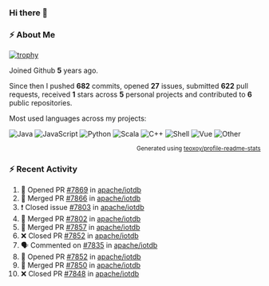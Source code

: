 ### Hi there 👋

### :zap: About Me

[![trophy](https://github-profile-trophy.vercel.app/?username=HTHou&theme=onedark)](https://github.com/ryo-ma/github-profile-trophy)
   
Joined Github **5** years ago.

Since then I pushed **682** commits, opened **27** issues, submitted **622** pull requests, received **1** stars across **5** personal projects and contributed to **6** public repositories.

Most used languages across my projects:

![Java](https://img.shields.io/static/v1?style=flat-square&label=%E2%A0%80&color=555&labelColor=%23b07219&message=Java%EF%B8%B194.4%25)
![JavaScript](https://img.shields.io/static/v1?style=flat-square&label=%E2%A0%80&color=555&labelColor=%23f1e05a&message=JavaScript%EF%B8%B11.4%25)
![Python](https://img.shields.io/static/v1?style=flat-square&label=%E2%A0%80&color=555&labelColor=%233572A5&message=Python%EF%B8%B10.7%25)
![Scala](https://img.shields.io/static/v1?style=flat-square&label=%E2%A0%80&color=555&labelColor=%23c22d40&message=Scala%EF%B8%B10.6%25)
![C++](https://img.shields.io/static/v1?style=flat-square&label=%E2%A0%80&color=555&labelColor=%23f34b7d&message=C%2B%2B%EF%B8%B10.6%25)
![Shell](https://img.shields.io/static/v1?style=flat-square&label=%E2%A0%80&color=555&labelColor=%2389e051&message=Shell%EF%B8%B10.4%25)
![Vue](https://img.shields.io/static/v1?style=flat-square&label=%E2%A0%80&color=555&labelColor=%2341b883&message=Vue%EF%B8%B10.3%25)
![Other](https://img.shields.io/static/v1?style=flat-square&label=%E2%A0%80&color=555&labelColor=%23ededed&message=Other%EF%B8%B11.2%25)

<p align="right"><sub>Generated using <a href="https://github.com/marketplace/actions/profile-readme-stats">teoxoy/profile-readme-stats</a></sub></p>


<!--![](https://github.com/HTHou/HTHou/blob/output/github-contribution-grid-snake.svg)-->

<!--![Haonan Hou's github stats](https://github-readme-stats.vercel.app/api?username=HTHou&count_private=true&show_icons=true&theme=onedark)-->

<!--![Haonan Hou's wakatime stats](https://github-readme-stats.vercel.app/api/wakatime?username=HTHou&layout=compact&theme=onedark)-->

<!--![Top Langs](https://github-readme-stats.vercel.app/api/top-langs/?username=HTHou&theme=onedark&layout=compact)-->

### :zap: Recent Activity
<!--START_SECTION:activity-->
1. 💪 Opened PR [#7869](https://github.com/apache/iotdb/pull/7869) in [apache/iotdb](https://github.com/apache/iotdb)
2. 🎉 Merged PR [#7866](https://github.com/apache/iotdb/pull/7866) in [apache/iotdb](https://github.com/apache/iotdb)
3. ❗️ Closed issue [#7803](https://github.com/apache/iotdb/issues/7803) in [apache/iotdb](https://github.com/apache/iotdb)
4. 🎉 Merged PR [#7802](https://github.com/apache/iotdb/pull/7802) in [apache/iotdb](https://github.com/apache/iotdb)
5. 🎉 Merged PR [#7857](https://github.com/apache/iotdb/pull/7857) in [apache/iotdb](https://github.com/apache/iotdb)
6. ❌ Closed PR [#7852](https://github.com/apache/iotdb/pull/7852) in [apache/iotdb](https://github.com/apache/iotdb)
7. 🗣 Commented on [#7835](https://github.com/apache/iotdb/issues/7835) in [apache/iotdb](https://github.com/apache/iotdb)
8. 💪 Opened PR [#7852](https://github.com/apache/iotdb/pull/7852) in [apache/iotdb](https://github.com/apache/iotdb)
9. 🎉 Merged PR [#7850](https://github.com/apache/iotdb/pull/7850) in [apache/iotdb](https://github.com/apache/iotdb)
10. ❌ Closed PR [#7848](https://github.com/apache/iotdb/pull/7848) in [apache/iotdb](https://github.com/apache/iotdb)
<!--END_SECTION:activity-->

<!--
**HTHou/HTHou** is a ✨ _special_ ✨ repository because its `README.md` (this file) appears on your GitHub profile.

Here are some ideas to get you started:

- 🔭 I’m currently working on ...
- 🌱 I’m currently learning ...
- 👯 I’m looking to collaborate on ...
- 🤔 I’m looking for help with ...
- 💬 Ask me about ...
- 📫 How to reach me: ...
- 😄 Pronouns: ...
- ⚡ Fun fact: ...
-->
